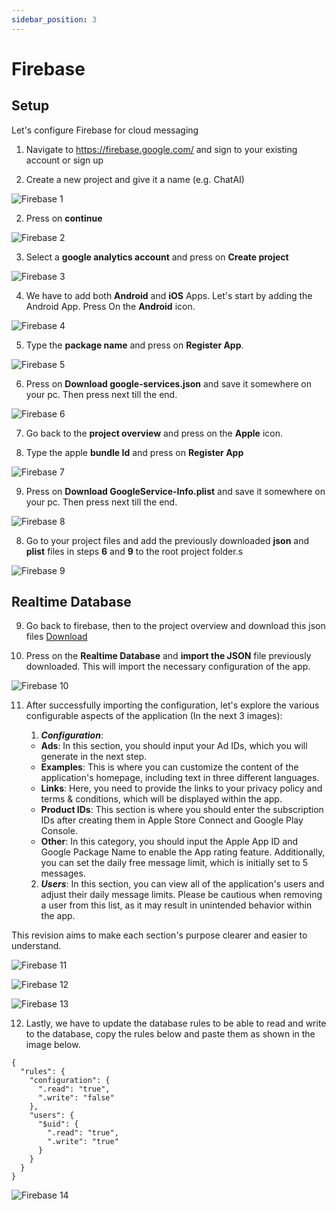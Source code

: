 ```yaml
---
sidebar_position: 3
---
```


# Firebase

## Setup

Let's configure Firebase for cloud messaging

1. Navigate to https://firebase.google.com/ and sign to your existing account or sign up

2. Create a new project and give it a name (e.g. ChatAI)

![Firebase 1](/img/firebase/firebase-1.png)

2. Press on **continue**

![Firebase 2](/img/firebase/firebase-2.png)

3. Select a **google analytics account** and press on **Create project**

![Firebase 3](/img/firebase/firebase-3.png)

4. We have to add both **Android** and **iOS** Apps. Let's start by adding the Android App. Press On the **Android** icon.

![Firebase 4](/img/firebase/firebase-4.png)

5. Type the **package name** and press on **Register App**.

![Firebase 5](/img/firebase/firebase-5.png)

6. Press on **Download google-services.json** and save it somewhere on your pc. Then press next till the end.

![Firebase 6](/img/firebase/firebase-6.png)

7. Go back to the **project overview** and press on the **Apple** icon.

8. Type the apple **bundle Id** and press on **Register App**

![Firebase 7](/img/firebase/firebase-7.png)

9. Press on **Download GoogleService-Info.plist** and save it somewhere on your pc. Then press next till the end.

![Firebase 8](/img/firebase/firebase-8.png)

8. Go to your project files and add the previously downloaded **json** and **plist** files in steps **6** and **9** to the root project folder.s

![Firebase 9](/img/firebase/firebase-9.png)

## Realtime Database

9. Go back to firebase, then to the project overview and download this json files <a target="_blank" href="/json/chatai-rtdb.json" download="chatai-rtdb.json">Download</a>

10. Press on the **Realtime Database** and **import the JSON** file previously downloaded. This will import the necessary configuration of the app.

![Firebase 10](/img/firebase/firebase-10.png)

11. After successfully importing the configuration, let's explore the various configurable aspects of the application (In the next 3 images):

    1. **_Configuration_**:

    - **Ads**: In this section, you should input your Ad IDs, which you will generate in the next step.
    - **Examples**: This is where you can customize the content of the application's homepage, including text in three different languages.
    - **Links**: Here, you need to provide the links to your privacy policy and terms & conditions, which will be displayed within the app.
    - **Product IDs**: This section is where you should enter the subscription IDs after creating them in Apple Store Connect and Google Play Console.
    - **Other**: In this category, you should input the Apple App ID and Google Package Name to enable the App rating feature. Additionally, you can set the daily free message limit, which is initially set to 5 messages.

    2. **_Users_**: In this section, you can view all of the application's users and adjust their daily message limits. Please be cautious when removing a user from this list, as it may result in unintended behavior within the app.

This revision aims to make each section's purpose clearer and easier to understand.

![Firebase 11](/img/firebase/firebase-11.png)

![Firebase 12](/img/firebase/firebase-12.png)

![Firebase 13](/img/firebase/firebase-13.png)

12. Lastly, we have to update the database rules to be able to read and write to the database, copy the rules below and paste them as shown in the image below.

```
{
  "rules": {
    "configuration": {
      ".read": "true",
      ".write": "false"
    },
    "users": {
      "$uid": {
        ".read": "true",
        ".write": "true"
      }
    }
  }
}
```

![Firebase 14](/img/firebase/firebase-14.png)
